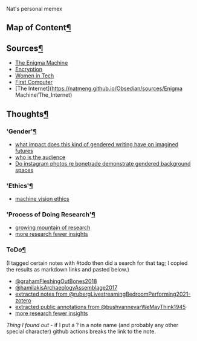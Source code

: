 
Nat's personal memex

## Map of Content[¶](https://natmeng.github.io/Obsedian/#map-of-content "Permanent link")

## Sources[¶](https://natmeng.github.io/Obsedian/#sources "Permanent link")

-   [The Enigma Machine](https://natmeng.github.io/Obsedian/sources/Enigma_Machine/)
-   [Encryption](https://natmeng.github.io/Obsedian/sources/Encryption/)
-   [Women in Tech](https://natmeng.github.io/Obsedian/sources/Women_In_Tech/)
-   [First Computer](https://natmeng.github.io/Obsedian/sources/The_First_Computer/)
-   [The Internet](https://natmeng.github.io/Obsedian/sources/Enigma Machine/The_Internet)

## Thoughts[¶](https://natmeng.github.io/Obsedian/#thoughts "Permanent link")

### 'Gender'[¶](https://shawngraham.github.io/hist1900c-demo-memex/#gender "Permanent link")

-   [what impact does this kind of gendered writing have on imagined futures](https://shawngraham.github.io/hist1900c-demo-memex/thoughts/what%20impact%20does%20this%20kind%20of%20gendered%20writing%20have%20on%20imagined%20futures/)
-   [who is the audience](https://shawngraham.github.io/hist1900c-demo-memex/thoughts/who%20is%20the%20audience/)
-   [Do instagram photos re bonetrade demonstrate gendered background spaces](https://shawngraham.github.io/hist1900c-demo-memex/thoughts/Do%20instagram%20photos%20re%20bonetrade%20demonstrate%20gendered%20background%20spaces/)

### 'Ethics'[¶](https://shawngraham.github.io/hist1900c-demo-memex/#ethics "Permanent link")

-   [machine vision ethics](https://shawngraham.github.io/hist1900c-demo-memex/thoughts/machine%20vision%20ethics/)

### 'Process of Doing Research'[¶](https://shawngraham.github.io/hist1900c-demo-memex/#process-of-doing-research "Permanent link")

-   [growing mountain of research](https://shawngraham.github.io/hist1900c-demo-memex/thoughts/growing%20mountain%20of%20research/)
-   [more research fewer insights](https://shawngraham.github.io/hist1900c-demo-memex/thoughts/more%20research%20fewer%20insights/)

### ToDo[¶](https://shawngraham.github.io/hist1900c-demo-memex/#todo "Permanent link")

(I tagged certain notes with #todo then did a search for that tag; I copied the results as markdown links and pasted below.)

-   [@grahamFleshingOutBones2018](https://shawngraham.github.io/hist1900c-demo-memex/sources/%40grahamFleshingOutBones2018/)
-   [@hamilakisArchaeologyAssemblage2017](https://shawngraham.github.io/hist1900c-demo-memex/sources/%40hamilakisArchaeologyAssemblage2017/)
-   [extracted notes from @rubergLivestreamingBedroomPerforming2021-zotero](https://shawngraham.github.io/hist1900c-demo-memex/thoughts/extracted%20notes%20from%20%40rubergLivestreamingBedroomPerforming2021-zotero/)
-   [extracted public annotations from @bushvannevarWeMayThink1945](https://shawngraham.github.io/hist1900c-demo-memex/thoughts/extracted%20public%20annotations%20from%20%40bushvannevarWeMayThink1945/)
-   [more research fewer insights](https://shawngraham.github.io/hist1900c-demo-memex/thoughts/more%20research%20fewer%20insights/)

_Thing I found out_ - if I put a ? in a note name (and probably any other special character) github actions breaks the link to the note.